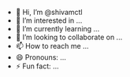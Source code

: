 - 👋 Hi, I’m @shivamctl
- 👀 I’m interested in ...
- 🌱 I’m currently learning ...
- 💞️ I’m looking to collaborate on ...
- 📫 How to reach me ...
- 😄 Pronouns: ...
- ⚡ Fun fact: ...

<!---
shivamctl/shivamctl is a ✨ special ✨ repository because its `README.md` (this file) appears on your GitHub profile.
You can click the Preview link to take a look at your changes.
--->
